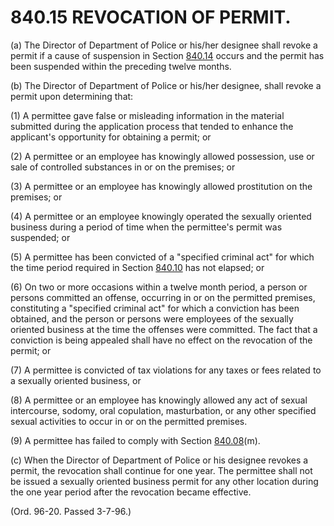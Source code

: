 840.15 REVOCATION OF PERMIT.
============================

​(a) The Director of Department of Police or his/her designee shall
revoke a permit if a cause of suspension in Section
[840.14](3d281fb5.html) occurs and the permit has been suspended within
the preceding twelve months.

​(b) The Director of Department of Police or his/her designee, shall
revoke a permit upon determining that:

​(1) A permittee gave false or misleading information in the material
submitted during the application process that tended to enhance the
applicant's opportunity for obtaining a permit; or

​(2) A permittee or an employee has knowingly allowed possession, use or
sale of controlled substances in or on the premises; or

​(3) A permittee or an employee has knowingly allowed prostitution on
the premises; or

​(4) A permittee or an employee knowingly operated the sexually oriented
business during a period of time when the permittee's permit was
suspended; or

​(5) A permittee has been convicted of a "specified criminal act" for
which the time period required in Section [840.10](3cfb9fda.html) has
not elapsed; or

​(6) On two or more occasions within a twelve month period, a person or
persons committed an offense, occurring in or on the permitted premises,
constituting a "specified criminal act" for which a conviction has been
obtained, and the person or persons were employees of the sexually
oriented business at the time the offenses were committed. The fact that
a conviction is being appealed shall have no effect on the revocation of
the permit; or

​(7) A permittee is convicted of tax violations for any taxes or fees
related to a sexually oriented business, or

​(8) A permittee or an employee has knowingly allowed any act of sexual
intercourse, sodomy, oral copulation, masturbation, or any other
specified sexual activities to occur in or on the permitted premises.

​(9) A permittee has failed to comply with Section
[840.08](3cc728cc.html)(m).

​(c) When the Director of Department of Police or his designee revokes a
permit, the revocation shall continue for one year. The permittee shall
not be issued a sexually oriented business permit for any other location
during the one year period after the revocation became effective.

(Ord. 96-20. Passed 3-7-96.)
